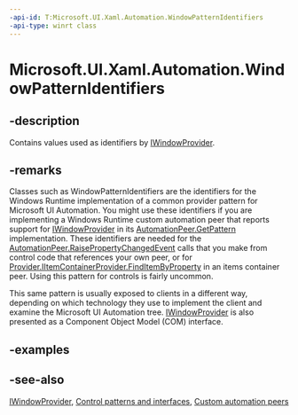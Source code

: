 ```yaml
---
-api-id: T:Microsoft.UI.Xaml.Automation.WindowPatternIdentifiers
-api-type: winrt class
---
```


<!-- Class syntax.
public class WindowPatternIdentifiers : Windows.UI.Xaml.Automation.IWindowPatternIdentifiers
-->

# Microsoft.UI.Xaml.Automation.WindowPatternIdentifiers

## -description
Contains values used as identifiers by [IWindowProvider](../microsoft.ui.xaml.automation.provider/iwindowprovider.md).

## -remarks
Classes such as WindowPatternIdentifiers are the identifiers for the Windows Runtime implementation of a common provider pattern for Microsoft UI Automation. You might use these identifiers if you are implementing a Windows Runtime custom automation peer that reports support for [IWindowProvider](../microsoft.ui.xaml.automation.provider/iwindowprovider.md) in its [AutomationPeer.GetPattern](../microsoft.ui.xaml.automation.peers/automationpeer_getpattern_1700082720.md) implementation. These identifiers are needed for the [AutomationPeer.RaisePropertyChangedEvent](../microsoft.ui.xaml.automation.peers/automationpeer_raisepropertychangedevent_482333374.md) calls that you make from control code that references your own peer, or for [Provider.IItemContainerProvider.FindItemByProperty](../microsoft.ui.xaml.automation.provider/iitemcontainerprovider_finditembyproperty_632840925.md) in an items container peer. Using this pattern for controls is fairly uncommon.

This same pattern is usually exposed to clients in a different way, depending on which technology they use to implement the client and examine the Microsoft UI Automation tree. [IWindowProvider](/windows/desktop/api/uiautomationcore/nn-uiautomationcore-iwindowprovider) is also presented as a Component Object Model (COM) interface.

## -examples

## -see-also
[IWindowProvider](../microsoft.ui.xaml.automation.provider/iwindowprovider.md), [Control patterns and interfaces](/windows/uwp/accessibility/control-patterns-and-interfaces), [Custom automation peers](/windows/uwp/accessibility/custom-automation-peers)
